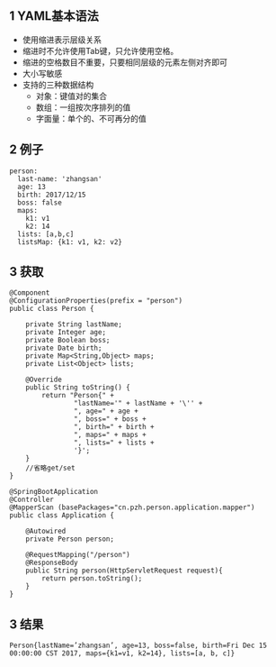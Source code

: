 ## 1 YAML基本语法

- 使用缩进表示层级关系
- 缩进时不允许使用Tab键，只允许使用空格。
- 缩进的空格数目不重要，只要相同层级的元素左侧对齐即可
- 大小写敏感
- 支持的三种数据结构 
	- 对象：键值对的集合
	- 数组：一组按次序排列的值
	- 字面量：单个的、不可再分的值

## 2 例子

```
person:
  last-name: 'zhangsan'
  age: 13
  birth: 2017/12/15
  boss: false
  maps:
    k1: v1
    k2: 14
  lists: [a,b,c]
  listsMap: {k1: v1, k2: v2}
```

## 3 获取
```
@Component
@ConfigurationProperties(prefix = "person")
public class Person {

    private String lastName;
    private Integer age;
    private Boolean boss;
    private Date birth;
    private Map<String,Object> maps;
    private List<Object> lists;

    @Override
    public String toString() {
        return "Person{" +
                "lastName='" + lastName + '\'' +
                ", age=" + age +
                ", boss=" + boss +
                ", birth=" + birth +
                ", maps=" + maps +
                ", lists=" + lists +
                '}';
    }
    //省略get/set
}
```
```
@SpringBootApplication
@Controller
@MapperScan (basePackages="cn.pzh.person.application.mapper")
public class Application {

    @Autowired
    private Person person;

    @RequestMapping("/person")
    @ResponseBody
    public String person(HttpServletRequest request){
        return person.toString();
    }
}
```
## 3 结果
`Person{lastName=’zhangsan’, age=13, boss=false, birth=Fri Dec 15 00:00:00 CST 2017, maps={k1=v1, k2=14}, lists=[a, b, c]}`